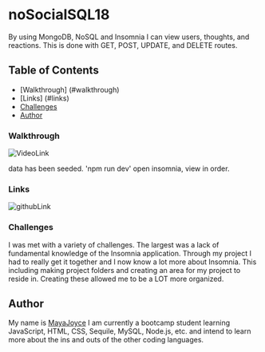 # noSocialSQL18
By using MongoDB, NoSQL and Insomnia I can view users, thoughts, and reactions. This is done with GET, POST, UPDATE, and DELETE routes. 

## Table of Contents

- [Walkthrough] (#walkthrough)
- [Links] (#links)
- [Challenges](#challenges) 
- [Author](#author)

### Walkthrough
![VideoLink](https://youtu.be/ufrl3srLmRU)

data has been seeded.
'npm run dev'
open insomnia, view in order.

### Links 
![githubLink](git@github.com:mayaj0yce/noSocialSQL18.git)


### Challenges

I was met with a variety of challenges. The largest was a lack of fundamental knowledge of the Insomnia application. Through my project I had to really get it together and I now know a lot more about Insomnia. This including making project folders and creating an area for my project to reside in. Creating these allowed me to be a LOT more organized. 


## Author
My name is [MayaJoyce](https://github.com/mayaj0yce) I am currently a bootcamp student learning JavaScript, HTML, CSS, Sequile, MySQL, Node.js, etc. and intend to learn more  about the ins and outs of the other coding languages. 
